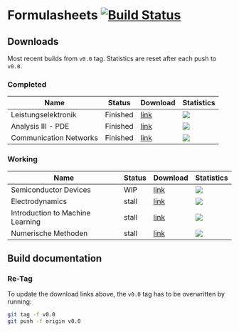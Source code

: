 # Formulasheets [![Build Status](https://travis-ci.org/noah95/formulasheets.svg?branch=master)](https://travis-ci.org/noah95/formulasheets)

## Downloads
Most recent builds from `v0.0` tag. Statistics are reset after each push to `v0.0`.

### Completed
| Name          | Status | Download      | Statistics |
| ------------- |--------|---------------|------------|
| Leistungselektronik | Finished | [link](https://github.com/noah95/formulasheets/releases/download/v1.0/leistungselektronik.pdf) | ![](https://img.shields.io/github/downloads/noah95/formulasheets/v1.0/leistungselektronik.pdf.svg) |
| Analysis III - PDE | Finished | [link](https://github.com/noah95/formulasheets/releases/download/v1.0/analysis3pde.pdf) | ![](https://img.shields.io/github/downloads/noah95/formulasheets/v1.0/analysis3pde.pdf.svg) |
| Communication Networks | Finished | [link](https://github.com/noah95/formulasheets/releases/download/v2.0/ComNet_summary.pdf) | ![](https://img.shields.io/github/downloads/noah95/formulasheets/v2.0/ComNet_summary.pdf.svg) |


### Working
| Name          | Status | Download      | Statistics |
| ------------- |--------|---------------|------------|
| Semiconductor Devices | WIP | [link](https://github.com/noah95/formulasheets/releases/download/v0.0/semiconductordevices.pdf) | ![](https://img.shields.io/github/downloads/noah95/formulasheets/v0.0/semiconductordevices.pdf.svg) |
| Electrodynamics | stall | [link](https://github.com/noah95/formulasheets/releases/download/v0.0/electrodynamics.pdf) | ![](https://img.shields.io/github/downloads/noah95/formulasheets/v0.0/electrodynamics.pdf.svg) |
| Introduction to Machine Learning | stall | [link](https://github.com/noah95/formulasheets/releases/download/v0.0/IntroToML_summary.pdf) | ![](https://img.shields.io/github/downloads/noah95/formulasheets/v0.0/IntroToML_summary.pdf.svg) |
| Numerische Methoden | stall | [link](https://github.com/noah95/formulasheets/releases/download/v0.0/Numerik_summary.pdf) | ![](https://img.shields.io/github/downloads/noah95/formulasheets/v0.0/Numerik_summary.pdf.svg) |

## Build documentation

### Re-Tag
To update the download links above, the `v0.0` tag has to be overwritten by running:

```bash
git tag -f v0.0
git push -f origin v0.0
```